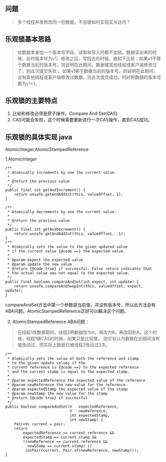 ## 问题
> 多个线程并发修改同一份数据，不加锁如何实现互斥访问？

## 乐观锁基本思路
> 给数据本身加一个版本号字段，读取和写入时都不加锁。数据读出来的时候，此时版本号为v1，修改之后，写回去的时候，做如下比较：如果v1不等于数据当前的版本号，则说明在此期间，数据被其他线程或客户端修改过了，则此次提交失败；
> 如果v1等于数据当前的版本号，则说明在此期间，没有其他线程或客户端修改过数据，则此次提交成功，同时把数据的版本号置为v1+1。

## 乐观锁的主要特点
1. 比较和修改必须是原子操作。Compare And Set(CAS)
2. CAS可能会失败，这个时候需要重新进行一次CAS操作，直到CAS成功。

## 乐观锁的具体实现 java
AtomicInteger,AtomicStampedReference

1.AtomicInteger
```
/**
 * Atomically increments by one the current value.
 *
 * @return the previous value
 */
public final int getAndIncrement() {
    return unsafe.getAndAddInt(this, valueOffset, 1);
}

/**
 * Atomically decrements by one the current value.
 *
 * @return the previous value
 */
public final int getAndDecrement() {
    return unsafe.getAndAddInt(this, valueOffset, -1);
}
/**
 * Atomically sets the value to the given updated value
 * if the current value {@code ==} the expected value.
 *
 * @param expect the expected value
 * @param update the new value
 * @return {@code true} if successful. False return indicates that
 * the actual value was not equal to the expected value.
 */
public final boolean compareAndSet(int expect, int update) {
    return unsafe.compareAndSwapInt(this, valueOffset, expect, update);
}
```
compareAndSet方法中第一个参数是当前值，并没有版本号，所以此方法会有ABA问题。AtomicStampedReference正好可以解决这个问题。

2. AtomicStampedReference
ABA问题：
> 在线程1改数据期间，线程2把数据改为A，再改为B，再改回到A。这个时候，线程1做CAS的时候，如果只是比较值，
> 则它会认为数据在此期间没有被改动过，而实际上数据已被线程2改动过3次。

```
/**
 * Atomically sets the value of both the reference and stamp
 * to the given update values if the
 * current reference is {@code ==} to the expected reference
 * and the current stamp is equal to the expected stamp.
 *
 * @param expectedReference the expected value of the reference
 * @param newReference the new value for the reference
 * @param expectedStamp the expected value of the stamp
 * @param newStamp the new value for the stamp
 * @return {@code true} if successful
 */
public boolean compareAndSet(V   expectedReference,
                             V   newReference,
                             int expectedStamp,
                             int newStamp) {
    Pair<V> current = pair;
    return
        expectedReference == current.reference &&
        expectedStamp == current.stamp &&
        ((newReference == current.reference &&
          newStamp == current.stamp) ||
         casPair(current, Pair.of(newReference, newStamp)));
}
```

